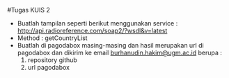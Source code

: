 #Tugas KUIS 2

- Buatlah tampilan seperti berikut menggunakan service : http://api.radioreference.com/soap2/?wsdl&v=latest
- Method : getCountryList
- Buatlah di pagodabox masing-masing dan hasil merupakan url di pagodabox dan dikirim ke email burhanudin.hakim@ugm.ac.id berupa : 
  1. repository github
  2. url pagodabox
